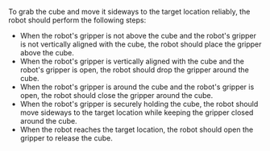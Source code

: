 To grab the cube and move it sideways to the target location reliably, the robot should perform the following steps:

- When the robot's gripper is not above the cube and the robot's gripper is not vertically aligned with the cube, the robot should place the gripper above the cube.
- When the robot's gripper is vertically aligned with the cube and the robot's gripper is open, the robot should drop the gripper around the cube.
- When the robot's gripper is around the cube and the robot's gripper is open, the robot should close the gripper around the cube.
- When the robot's gripper is securely holding the cube, the robot should move sideways to the target location while keeping the gripper closed around the cube.
- When the robot reaches the target location, the robot should open the gripper to release the cube.
